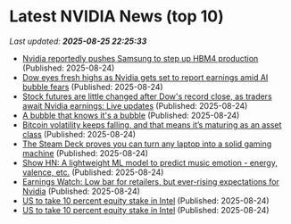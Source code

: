 # Latest NVIDIA News (top 10)
_Last updated: **2025-08-25 22:25:33**_

- [Nvidia reportedly pushes Samsung to step up HBM4 production](https://www.digitimes.com/news/a20250823PD201/nvidia-samsung-hbm4-production-certification.html) (Published: 2025-08-24)
- [Dow eyes fresh highs as Nvidia gets set to report earnings amid AI bubble fears](https://fortune.com/2025/08/24/stock-market-today-dow-record-high-nvidia-earnings-ai-bubble-pce-inflation-fed-rate-cuts/) (Published: 2025-08-24)
- [Stock futures are little changed after Dow's record close, as traders await Nvidia earnings: Live updates](https://www.cnbc.com/2025/08/24/stock-market-today-live-updates.html) (Published: 2025-08-24)
- [A bubble that knows it's a bubble](https://craigmccaskill.com/ai-bubble-history) (Published: 2025-08-24)
- [Bitcoin volatility keeps falling, and that means it’s maturing as an asset class](https://cryptoslate.com/bitcoin-volatility-keeps-falling-and-that-means-its-maturing-as-an-asset-class/) (Published: 2025-08-24)
- [The Steam Deck proves you can turn any laptop into a solid gaming machine](https://www.xda-developers.com/steam-deck-proves-turn-any-laptop-decent-gaming-machine/) (Published: 2025-08-24)
- [Show HN: A lightweight ML model to predict music emotion - energy, valence, etc.](https://github.com/jaeheonshim/vibenet) (Published: 2025-08-24)
- [Earnings Watch: Low bar for retailers, but ever-rising expectations for Nvidia](https://biztoc.com/x/c04c2daec2c48e18) (Published: 2025-08-24)
- [US to take 10 percent equity stake in Intel](https://www.itnews.com.au/news/us-to-take-10-percent-equity-stake-in-intel-619816?utm_source=feed&utm_medium=rss&utm_campaign=iTnews+Technology+feed) (Published: 2025-08-24)
- [US to take 10 percent equity stake in Intel](https://www.itnews.com.au/news/us-to-take-10-percent-equity-stake-in-intel-619816?utm_source=feed&utm_medium=rss&utm_campaign=iTnews+) (Published: 2025-08-24)
